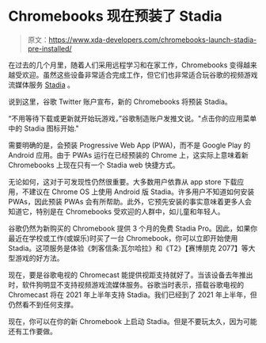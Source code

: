 # Chromebooks 现在预装了 Stadia

> 原文：<https://www.xda-developers.com/chromebooks-launch-stadia-pre-installed/>

在过去的几个月里，随着人们采用远程学习和在家工作，Chromebooks 变得越来越受欢迎。虽然这些设备非常适合完成工作，但它们也非常适合玩谷歌的视频游戏流媒体服务 [Stadia](https://www.xda-developers.com/tag/google-stadia/) 。

说到这里，谷歌 Twitter 账户宣布，新的 Chromebooks 将预装 Stadia。

“不用等待下载或更新就开始玩游戏，”谷歌制造账户发推文说。"点击你的应用菜单中的 Stadia 图标开始."

需要明确的是，会预装 Progressive Web App (PWA)，而不是 Google Play 的 Android 应用。由于 PWAs 运行在已经预装的 Chrome 上，这实际上意味着新 Chromebooks 上现在只有一个 Stadia web 快捷方式。

无论如何，这对于可发现性仍然很重要。大多数用户依靠从 app store 下载应用，不建议在 Chrome OS 上使用 Android 版 Stadia。许多用户不知道如何安装 PWAs，因此预装 PWAs 会有所帮助。此外，它预先安装的事实意味着更多人会知道它，特别是在 Chromebooks 受欢迎的人群中，如儿童和年轻人。

谷歌仍然为新购买的 Chromebook 提供 3 个月的免费 Stadia Pro。因此，如果你最近在学校或工作(或娱乐)时买了一台 Chromebook，你可以立即开始使用 Stadia。这项服务是体验《刺客信条:瓦尔哈拉》和《T2》【赛博朋克 2077】等大型游戏的好方法。

现在，要是谷歌电视的 Chromecast 能提供视距支持就好了。当该设备去年推出时，软件狗明显不支持视频游戏流媒体服务。谷歌当时表示，搭载谷歌电视的 Chromecast 将在 2021 年上半年支持 Stadia。我们已经到了 2021 年上半年，但仍然看不到任何支撑。

现在，你可以在你的新 Chromebook 上启动 Stadia。但是不要玩太久，因为可能还有工作要做。